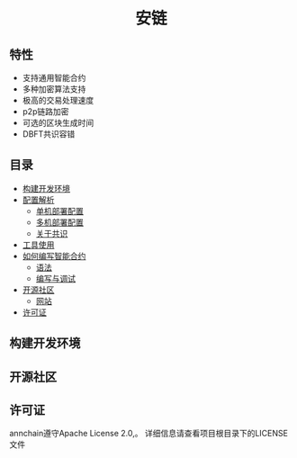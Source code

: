 # <center>安链</cneter>
## 特性
- 支持通用智能合约
- 多种加密算法支持
- 极高的交易处理速度
- p2p链路加密
- 可选的区块生成时间
- DBFT共识容错

## 目录
- [构建开发环境](#构建开发环境)
- [配置解析]()
  * [单机部署配置]()
  * [多机部署配置]()
  * [关于共识](docs/consensus/共识算法.md)
- [工具使用]()
- [如何编写智能合约]()
  * [语法]()
  * [编写与调试]()
- [开源社区](#开源社区)
  * [网站](https://www.anlink.com)
- [许可证](#许可证)
## 构建开发环境  

## 开源社区

## 许可证
annchain遵守Apache License 2.0,。 详细信息请查看项目根目录下的LICENSE文件

